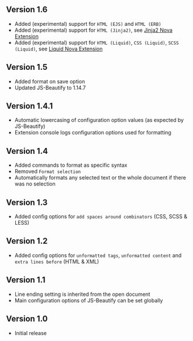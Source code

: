 ## Version 1.6

* Added (experimental) support for `HTML (EJS)` and `HTML (ERB)`
* Added (experimental) support for `HTML (Jinja2)`, see [Jinja2 Nova Extension](nova://extension/?id=jgfeatures.Jinja2&name=Jinja2)
* Added (experimental) support for `HTML (Liquid)`, `CSS (Liquid)`, `SCSS (Liquid)`, see [Liquid Nova Extension](nova://extension/?id=me.arthr.Liquid&name=Liquid)

## Version 1.5

* Added format on save option
* Updated JS-Beautify to 1.14.7

## Version 1.4.1

* Automatic lowercasing of configuration option values (as expected by JS-Beautify)
* Extension console logs configuration options used for formatting

## Version 1.4

* Added commands to format as specific syntax
* Removed `Format selection`
* Automatically formats any selected text or the whole document if there was no selection

## Version 1.3

* Added config options for `add spaces around combinators` (CSS, SCSS & LESS)

## Version 1.2

* Added config options for `unformatted tags`, `unformatted content` and `extra lines before` (HTML & XML)


## Version 1.1

* Line ending setting is inherited from the open document
* Main configuration options of JS-Beautify can be set globally


## Version 1.0

* Initial release

